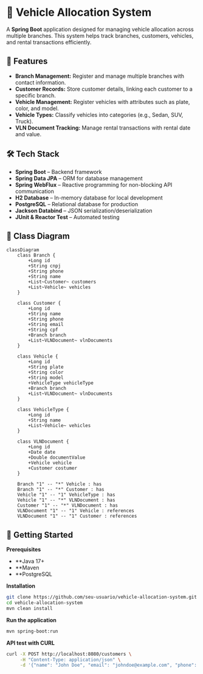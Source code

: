 # 🚗 Vehicle Allocation System  

A **Spring Boot** application designed for managing vehicle allocation across multiple branches. This system helps track branches, customers, vehicles, and rental transactions efficiently.  

## 📌 Features  
- **Branch Management:** Register and manage multiple branches with contact information.  
- **Customer Records:** Store customer details, linking each customer to a specific branch.  
- **Vehicle Management:** Register vehicles with attributes such as plate, color, and model.  
- **Vehicle Types:** Classify vehicles into categories (e.g., Sedan, SUV, Truck).  
- **VLN Document Tracking:** Manage rental transactions with rental date and value.  

## 🛠️ Tech Stack  
- **Spring Boot** – Backend framework  
- **Spring Data JPA** – ORM for database management  
- **Spring WebFlux** – Reactive programming for non-blocking API communication  
- **H2 Database** – In-memory database for local development  
- **PostgreSQL** – Relational database for production  
- **Jackson Databind** – JSON serialization/deserialization  
- **JUnit & Reactor Test** – Automated testing  

## 📂 Class Diagram  

```mermaid
classDiagram
    class Branch {
        +Long id
        +String cnpj
        +String phone
        +String name
        +List~Customer~ customers
        +List~Vehicle~ vehicles
    }
    
    class Customer {
        +Long id
        +String name
        +String phone
        +String email
        +String cpf
        +Branch branch
        +List~VLNDocument~ vlnDocuments
    }
    
    class Vehicle {
        +Long id
        +String plate
        +String color
        +String model
        +VehicleType vehicleType
        +Branch branch
        +List~VLNDocument~ vlnDocuments
    }
    
    class VehicleType {
        +Long id
        +String name
        +List~Vehicle~ vehicles
    }
    
    class VLNDocument {
        +Long id
        +Date date
        +Double documentValue
        +Vehicle vehicle
        +Customer costumer
    }
    
    Branch "1" -- "*" Vehicle : has
    Branch "1" -- "*" Customer : has
    Vehicle "1" -- "1" VehicleType : has
    Vehicle "1" -- "*" VLNDocument : has
    Customer "1" -- "*" VLNDocument : has
    VLNDocument "1" -- "1" Vehicle : references
    VLNDocument "1" -- "1" Customer : references
```
## 🚀 Getting Started
**Prerequisites**
- **Java 17+
- **Maven
- **PostgreSQL

**Installation**

```bash
git clone https://github.com/seu-usuario/vehicle-allocation-system.git
cd vehicle-allocation-system
mvn clean install
```
**Run the application**
```bash
mvn spring-boot:run
```

**API test with CURL**
```bash
curl -X POST http://localhost:8080/customers \
     -H "Content-Type: application/json" \
     -d '{"name": "John Doe", "email": "johndoe@example.com", "phone": "123456789", "cpf": "000.000.000-00"}'
```

